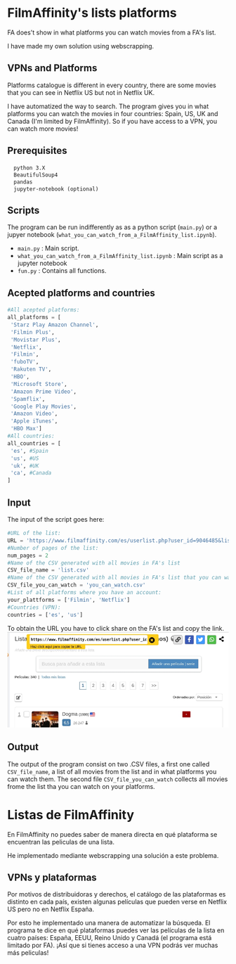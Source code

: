 # FilmAffinity's lists platforms

FA does't show in what platforms you can watch movies from a FA's list.

I have made my own solution using webscrapping.

## VPNs and Platforms

Platforms catalogue is different in every country, there are some movies that you can see in Netflix US but not in Netflix UK.

I have automatized the way to search. The program gives you in what platforms you can watch the movies in four countries: Spain, US, UK and Canada (I'm limited by FilmAffinity). So if you have access to a VPN, you can watch more movies!

## Prerequisites

```
  python 3.X
  BeautifulSoup4
  pandas
  jupyter-notebook (optional)
```

## Scripts

The program can be run indifferently as as a python script (`main.py`) or a jupyer notebook (`what_you_can_watch_from_a_FilmAffinity_list.ipynb`).

 * `main.py` : Main script.
 * `what_you_can_watch_from_a_FilmAffinity_list.ipynb` : Main script as a jupyter notebook
 * `fun.py` : Contains all functions.

## Acepted platforms and countries

```python
#All acepted platforms:
all_platforms = [
 'Starz Play Amazon Channel',
 'Filmin Plus',
 'Movistar Plus',
 'Netflix',
 'Filmin',
 'fuboTV',
 'Rakuten TV',
 'HBO',
 'Microsoft Store',
 'Amazon Prime Video',
 'Spamflix',
 'Google Play Movies',
 'Amazon Video',
 'Apple iTunes',
 'HBO Max']
#All countries:
all_countries = [
 'es', #Spain
 'us', #US
 'uk', #UK
 'ca', #Canada
]
```

## Input

The input of the script goes here:
```python
#URL of the list:
URL = 'https://www.filmaffinity.com/es/userlist.php?user_id=9046485&list_id=220'
#Number of pages of the list:
num_pages = 2 
#Name of the CSV generated with all movies in FA's list
CSV_file_name = 'list.csv'
#Name of the CSV generated with all movies in FA's list that you can watch
CSV_file_you_can_watch = 'you_can_watch.csv'
#List of all platforms where you have an account:
your_plattforms = ['Filmin', 'Netflix']
#Countries (VPN): 
countries = ['es', 'us']
```
To obtain the URL you have to click share on the FA's list and copy the link.
![URL](https://github.com/rubzip/FilmAffinity-s-lists/blob/main/URL.jpg)

## Output

The output of the program consist on two .CSV files, a first one called `CSV_file_name`, a list of all movies from the list and in what platforms you can watch them. The second file `CSV_file_you_can_watch` collects all movies frome the list tha you can watch on your platforms.

# Listas de FilmAffinity

En FilmAffinity no puedes saber de manera directa en qué plataforma se encuentran las peliculas de una lista.

He implementado mediante webscrapping una solución a este problema.

## VPNs y plataformas

Por motivos de distribuidoras y derechos, el catálogo de las plataformas es distinto en cada país, existen algunas películas que pueden verse en Netflix US pero no en Netflix España.

Por esto he implementado una manera de automatizar la búsqueda. El programa te dice en qué plataformas puedes ver las películas de la lista en cuatro países: España, EEUU, Reino Unido y Canadá (el programa está limitado por FA). ¡Así que si tienes acceso a una VPN podrás ver muchas más peliculas!
